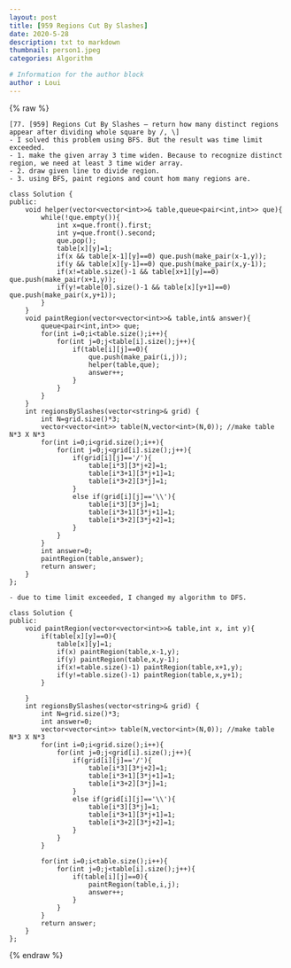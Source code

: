 ```yaml
---
layout: post
title: [959 Regions Cut By Slashes]
date: 2020-5-28
description: txt to markdown
thumbnail: person1.jpeg
categories: Algorithm

# Information for the author block
author : Loui
---
```


{% raw %}

	﻿[77. [959] Regions Cut By Slashes – return how many distinct regions appear after dividing whole square by /, \]
	- I solved this problem using BFS. But the result was time limit exceeded.
	- 1. make the given array 3 time widen. Because to recognize distinct region, we need at least 3 time wider array.
	- 2. draw given line to divide region.
	- 3. using BFS, paint regions and count hom many regions are.
	
	class Solution {
	public:
	    void helper(vector<vector<int>>& table,queue<pair<int,int>> que){
	        while(!que.empty()){
	            int x=que.front().first;
	            int y=que.front().second;
	            que.pop();
	            table[x][y]=1;
	            if(x && table[x-1][y]==0) que.push(make_pair(x-1,y));
	            if(y && table[x][y-1]==0) que.push(make_pair(x,y-1));
	            if(x!=table.size()-1 && table[x+1][y]==0) que.push(make_pair(x+1,y));
	            if(y!=table[0].size()-1 && table[x][y+1]==0) que.push(make_pair(x,y+1));
	        }
	    }
	    void paintRegion(vector<vector<int>>& table,int& answer){
	        queue<pair<int,int>> que;
	        for(int i=0;i<table.size();i++){
	            for(int j=0;j<table[i].size();j++){
	                if(table[i][j]==0){
	                    que.push(make_pair(i,j));
	                    helper(table,que);
	                    answer++;
	                }
	            }
	        }
	    }
	    int regionsBySlashes(vector<string>& grid) {
	        int N=grid.size()*3;
	        vector<vector<int>> table(N,vector<int>(N,0)); //make table N*3 X N*3
	        for(int i=0;i<grid.size();i++){
	            for(int j=0;j<grid[i].size();j++){
	                if(grid[i][j]=='/'){
	                    table[i*3][3*j+2]=1;
	                    table[i*3+1][3*j+1]=1;
	                    table[i*3+2][3*j]=1;
	                }
	                else if(grid[i][j]=='\\'){
	                    table[i*3][3*j]=1;
	                    table[i*3+1][3*j+1]=1;
	                    table[i*3+2][3*j+2]=1;
	                }
	            }
	        }
	        int answer=0;
	        paintRegion(table,answer);
	        return answer;
	    }
	};
	
	- due to time limit exceeded, I changed my algorithm to DFS.
	
	class Solution {
	public:
	    void paintRegion(vector<vector<int>>& table,int x, int y){
	        if(table[x][y]==0){
	            table[x][y]=1;
	            if(x) paintRegion(table,x-1,y);
	            if(y) paintRegion(table,x,y-1);
	            if(x!=table.size()-1) paintRegion(table,x+1,y);
	            if(y!=table.size()-1) paintRegion(table,x,y+1);
	        } 
	            
	    }
	    int regionsBySlashes(vector<string>& grid) {
	        int N=grid.size()*3;
	        int answer=0;
	        vector<vector<int>> table(N,vector<int>(N,0)); //make table N*3 X N*3
	        for(int i=0;i<grid.size();i++){
	            for(int j=0;j<grid[i].size();j++){
	                if(grid[i][j]=='/'){
	                    table[i*3][3*j+2]=1;
	                    table[i*3+1][3*j+1]=1;
	                    table[i*3+2][3*j]=1;
	                }
	                else if(grid[i][j]=='\\'){
	                    table[i*3][3*j]=1;
	                    table[i*3+1][3*j+1]=1;
	                    table[i*3+2][3*j+2]=1;
	                }
	            }
	        }
	        
	        for(int i=0;i<table.size();i++){
	            for(int j=0;j<table[i].size();j++){
	                if(table[i][j]==0){
	                    paintRegion(table,i,j);
	                    answer++;
	                }
	            }
	        }
	        return answer;
	    }
	};
	
	
	
{% endraw %}
